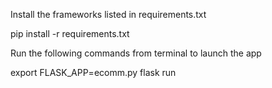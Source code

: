 Install the frameworks listed in requirements.txt

pip install -r requirements.txt

Run the following commands from terminal to launch the app

export FLASK_APP=ecomm.py
flask run